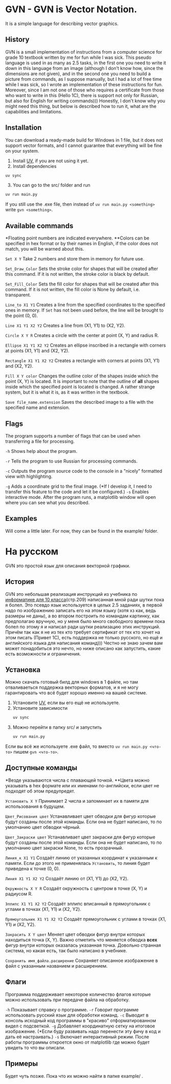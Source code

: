 # GVN - GVN is Vector Notation.
It is a simple language for describing vector graphics.

## History
GVN is a small implementation of instructions from a computer science for grade 10 textbook written by me for fun while I was sick.
This pseudo language is used in as many as 2.5 tasks, in the first one you need to write it down in this language from an image (although I don't know how, since the dimensions are not given), and in the second one you need to build a picture from commands, as I suppose manually, but I had a lot of free time while I was sick, so I wrote an implementation of these instructions for fun. Moreover, since I am not one of those who requires a certificate from those who want to write in this (Hello 1C), there is support not only for Russian, but also for English for writing commands)))
Honestly, I don't know why you might need this thing, but below is described how to run it, what are the capabilities and limitations.

## Installation
You can download a ready-made build for Windows in 1 file, but it does not support vector formats, and I cannot guarantee that everything will be fine on your system.

1. Install [UV](https://github.com/astral-sh/uv), if you are not using it yet.
2. Install dependencies
```bash
uv sync
```
3. You can go to the src/ folder and run
```bash
uv run main.py
```

If you still use the .exe file, then instead of `uv run main.py <something>` write `gvn <something>`.

## Available commands
*Floating point numbers are indicated everywhere.
**Colors can be specified in hex format or by their names in English, if the color does not match, you will be warned about this.

`Set X Y`
Take 2 numbers and store them in memory for future use.

`Set_Draw_Color`
Sets the stroke color for shapes that will be created after this command.
If it is not written, the stroke color is black by default.

`Set_Fill_Color`
Sets the fill color for shapes that will be created after this command.
If it is not written, the fill color is None by default, i.e. transparent.

`Line_to X1 Y1`
Creates a line from the specified coordinates to the specified ones in memory. If `Set` has not been used before, the line will be brought to the point (0, 0).

`Line X1 Y1 X2 Y2`
Creates a line from (X1, Y1) to (X2, Y2).

`Circle X Y R`
Creates a circle with the center at point (X, Y) and radius R.

`Ellipse X1 Y1 X2 Y2`
Creates an ellipse inscribed in a rectangle with corners at points (X1, Y1) and (X2, Y2).

`Rectangle X1 Y1 X2 Y2`
Creates a rectangle with corners at points (X1, Y1) and (X2, Y2).

`Fill X Y color`
Changes the outline color of the shapes inside which the point (X, Y) is located.
It is important to note that the outline of **all** shapes inside which the specified point is located is changed.
A rather strange system, but it is what it is, as it was written in the textbook.

`Save file_name.extension`
Saves the described image to a file with the specified name and extension.

## Flags
The program supports a number of flags that can be used when transferring a file for processing.

`-h`
Shows help about the program.

`-r`
Tells the program to use Russian for processing commands.

`-c`
Outputs the program source code to the console in a "nicely" formatted view with highlighting.

`-g`
Adds a coordinate grid to the final image.
(*If I develop it, I need to transfer this feature to the code and let it be configured.)
`-s`
Enables interactive mode. After the program runs, a matplotlib window will open where you can see what you described.

## Examples
Will come a little later.
For now, they can be found in the example/ folder.


# На русском
GVN это простой язык для описания векторной графики.

## История
GVN это небольшая реализация инструкций из учебника по [информатике для 10 класса](https://informika-e.ru/S2/10_SEMAKIN.pdf)(стр.209) написанная мной ради шутки пока я болел.
Это псевдо язык используется в целых 2.5 заданиях, в первой надо по изображению записать его на этом языку (хотя хз как, ведь размеры не даны), а во втором построить по командам картинку, как предполагаю вручную, но у меня было много свободного времени пока болел по этому я и написал ради шутки реализацию этих инструкций. Причём так как я не из тех кто требует сертификат от тех кто хочет на этом писать (Привет 1С), есть поддержка не только русского, но ещё и английского языка для написания команд)))
Честно не знаю зачем вам может понадобиться это нечто, но ниже описано как запустить, какие есть возможности и ограничения.

## Установка
Можно скачать готовый билд для windows в 1 файле, но там отваливаеться поддержка векторных форматов, и я не могу гарантировать что всё будет хорошо именно на вашей системе.

1. Установите [UV](https://github.com/astral-sh/uv), если вы его ещё не используете.
2. Установите зависимости
   ```bash
   uv sync
   ```
3. Можно перейти в папку src/ и запустить
   ```bash
   uv run main.py
   ```

Если вы всё же используете .exe файл, то вместо `uv run main.py <что-то>` пишем `gvn <что-то>`.

## Доступные команды
*Везде указываются числа с плавающей точкой.
**Цвета можно указывать в hex формате или их именами по-английски, если цвет не подходят об этом предупредят. 

`Установить X Y`
Принимает 2 числа и запоминает их в памяти для использования в будущем.

`Цвет_Рисования цвет`
Устанавливает цвет обводки для фигур которые будут созданы после этой команды.
Если она не будет написано, то по умолчанию цвет обводки чёрный.

`Цвет_Закраски цвет`
Устанавливает цвет закраски для фигур которые будут созданы после этой команды.
Если она не будет написано, то по умолчанию цвет закраски None, то есть прозрачный.

`Линия_к X1 Y1`
Создаёт линию от указанных координат к указанным к памяти. Если до этого не применялась `Установить`, то линия будет приведена к точке (0, 0).

`Линия X1 Y1 X2 Y2`
Создаёт линию от (X1, Y1) до (X2, Y2).

`Окружность X Y R`
Создаёт окружность с центром в точке (X, Y) и радиусом R.

`Эллипс X1 Y1 X2 Y2`
Создаёт эллипс вписанный в прямоугольник с углами в точках (X1, Y1) и (X2, Y2).

`Прямоугольник X1 Y1 X2 Y2`
Создаёт прямоугольник с углами в точках (X1, Y1) и (X2, Y2).

`Закрасить X Y цвет`
Меняет цвет обводки фигур внутри которых находиться точка (X, Y).
Важно отметить что меняется обводка **всех** фигур внутри которых оказалась указанная точка.
Довольно странная система, но какая есть, так было написано в учебнике.

`Сохранить имя_файла.расширение`
Сохраняет описанное изображение в файл с указанным названием и расширением.

## Флаги
Программа поддерживает некоторое количество флагов которые можно использовать при передаче файла на обработку.

`-h`
Показывает справку о программе.
`-r`
Говорит программе использовать русский язык для обработки команд.
`-c`
Выводит в консоль исходный код программы в "красиво" отформатированном видел с подсветкой.
`-g`
Добавляет координатную сетку на итоговое изображение.
(*Если буду развивать надо перенести эту фичу в код и дать её настраивать.)
`-s`
Включает интерактивный режим. После работы программы откроется окно от matplotlib где можно будет увидеть то что вы описали.

## Примеры
Будет чуть позже.
Пока что их можно найти в папке example/ .
